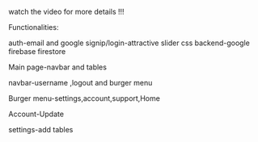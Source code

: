 watch the video for more details !!!

Functionalities:

auth-email and google
signip/login-attractive slider css
backend-google firebase firestore

Main page-navbar and tables

navbar-username ,logout and burger menu

Burger menu-settings,account,support,Home

Account-Update

settings-add tables
